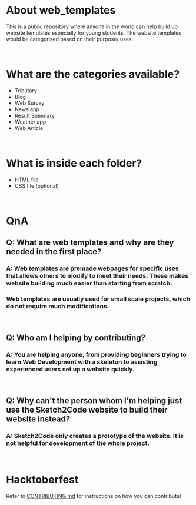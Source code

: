 # About web_templates

This is a public repository where anyone in the world can help build up website templates especially for young students. The website templates would be categorised based on their purpose/ uses.

<br>

# What are the categories available?

- Tributary
- Blog
- Web Survey
- News app
- Result Summary
- Weather app
- Web Article

<br>

# What is inside each folder?

- HTML file
- CSS file (optional)

<br>

# QnA

## Q: What are web templates and why are they needed in the first place?

### A: Web templates are premade webpages for specific uses that allows others to modify to meet their needs. These makes website building much easier than starting from scratch.

### Web templates are usually used for small scale projects, which do not require much modifications.

<br>

## Q: Who am I helping by contributing?

### A: You are helping anyone, from providing beginners trying to learn Web Development with a skeleton to assisting experienced users set up a website quickly.

<br>

## Q: Why can't the person whom I'm helping just use the Sketch2Code website to build their website instead?

### A: Sketch2Code only creates a prototype of the website. It is not helpful for development of the whole project.

<br>

# Hacktoberfest

Refer to [CONTRIBUTING.md](https://github.com/dunmanhigh/web_templates/blob/main/CONTRIBUTING.md) for instructions on how you can contribute!

